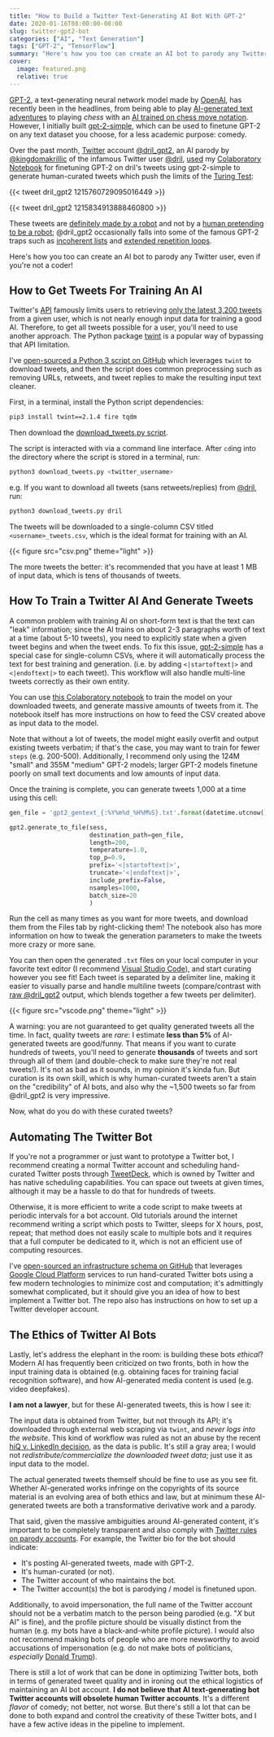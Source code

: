 ```yaml
---
title: "How to Build a Twitter Text-Generating AI Bot With GPT-2"
date: 2020-01-16T08:00:00-08:00
slug: twitter-gpt2-bot
categories: ["AI", "Text Generation"]
tags: ["GPT-2", "TensorFlow"]
summary: "Here's how you too can create an AI bot to parody any Twitter user, even if you're not a coder!"
cover:
  image: featured.png
  relative: true
---
```


[GPT-2](https://openai.com/blog/better-language-models/), a text-generating neural network model made by [OpenAI](https://openai.com), has recently been in the headlines, from being able to play [AI-generated text adventures](https://www.aidungeon.io/start) to playing _chess_ with an [AI trained on chess move notation](https://slatestarcodex.com/2020/01/06/a-very-unlikely-chess-game/). However, I initially built [gpt-2-simple](https://github.com/minimaxir/gpt-2-simple), which can be used to finetune GPT-2 on any text dataset you choose, for a less academic purpose: comedy.

Over the past month, [Twitter](https://twitter.com/) account [@dril_gpt2](https://twitter.com/dril_gpt2), an AI parody by [@kingdomakrillic](https://twitter.com/kingdomakrillic) of the infamous Twitter user [@dril](https://twitter.com/dril), [used](https://twitter.com/dril_gpt2/status/1208597102181408771) my [Colaboratory Notebook](https://colab.research.google.com/drive/1VLG8e7YSEwypxU-noRNhsv5dW4NfTGce) for finetuning GPT-2 on dril's tweets using gpt-2-simple to generate human-curated tweets which push the limits of the [Turing Test](https://en.wikipedia.org/wiki/Turing_test):

{{< tweet dril_gpt2 1215760729095016449 >}}

{{< tweet dril_gpt2 1215834913888460800 >}}

These tweets are [definitely made by a robot](https://twitter.com/kingdomakrillic/status/1210487045338079237) and not by a [human pretending to be a robot](https://twitter.com/KeatonPatti/status/1006961202998726665); @dril_gpt2 occasionally falls into some of the famous GPT-2 traps such as [incoherent lists](https://twitter.com/dril_gpt2/status/1216162880023752705) and [extended repetition loops](https://twitter.com/dril_gpt2/status/1212662889028431872).

Here's how you too can create an AI bot to parody any Twitter user, even if you're not a coder!

## How to Get Tweets For Training An AI

Twitter's [API](https://developer.twitter.com/en.html) famously limits users to retrieving [only the latest 3,200 tweets](https://developer.twitter.com/en/docs/tweets/timelines/api-reference/get-statuses-user_timeline) from a given user, which is not nearly enough input data for training a good AI. Therefore, to get all tweets possible for a user, you'll need to use another approach. The Python package [twint](https://github.com/twintproject/twint) is a popular way of bypassing that API limitation.

I've [open-sourced a Python 3 script on GitHub](https://github.com/minimaxir/download-tweets-ai-text-gen) which leverages `twint` to download tweets, and then the script does common preprocessing such as removing URLs, retweets, and tweet replies to make the resulting input text cleaner.

First, in a terminal, install the Python script dependencies:

```sh
pip3 install twint==2.1.4 fire tqdm
```

Then download the [download_tweets.py script](https://raw.githubusercontent.com/minimaxir/download-tweets-ai-text-gen/master/download_tweets.py).

The script is interacted with via a command line interface. After `cd`ing into the directory where the script is stored in a terminal, run:

```sh
python3 download_tweets.py <twitter_username>
```

e.g. If you want to download all tweets (sans retweets/replies) from [@dril](https://twitter.com/dril_gpt2), run:

```sh
python3 download_tweets.py dril
```

The tweets will be downloaded to a single-column CSV titled `<username>_tweets.csv`, which is the ideal format for training with an AI.

{{< figure src="csv.png" theme="light" >}}

The more tweets the better: it's recommended that you have at least 1 MB of input data, which is tens of thousands of tweets.

## How To Train a Twitter AI And Generate Tweets

A common problem with training AI on short-form text is that the text can "leak" information; since the AI trains on about 2-3 paragraphs worth of text at a time (about 5-10 tweets), you need to explicitly state when a given tweet begins and when the tweet ends. To fix this issue, [gpt-2-simple](https://github.com/minimaxir/gpt-2-simple) has a special case for single-column CSVs, where it will automatically process the text for best training and generation. (i.e. by adding `<|startoftext|>` and `<|endoftext|>` to each tweet). This workflow will also handle multi-line tweets correctly as their own entity.

You can use [this Colaboratory notebook](https://colab.research.google.com/drive/1qxcQ2A1nNjFudAGN_mcMOnvV9sF_PkEb) to train the model on your downloaded tweets, and generate massive amounts of tweets from it. The notebook itself has more instructions on how to feed the CSV created above as input data to the model.

Note that without a lot of tweets, the model might easily overfit and output existing tweets verbatim; if that's the case, you may want to train for fewer `steps` (e.g. 200-500). Additionally, I recommend only using the 124M "small" and 355M "medium" GPT-2 models; larger GPT-2 models finetune poorly on small text documents and low amounts of input data.

Once the training is complete, you can generate tweets 1,000 at a time using this cell:

```python
gen_file = 'gpt2_gentext_{:%Y%m%d_%H%M%S}.txt'.format(datetime.utcnow())

gpt2.generate_to_file(sess,
                      destination_path=gen_file,
                      length=200,
                      temperature=1.0,
                      top_p=0.9,
                      prefix='<|startoftext|>',
                      truncate='<|endoftext|>',
                      include_prefix=False,
                      nsamples=1000,
                      batch_size=20
                      )
```

Run the cell as many times as you want for more tweets, and download them from the Files tab by right-clicking them! The notebook also has more information on how to tweak the generation parameters to make the tweets more crazy or more sane.

You can then open the generated `.txt` files on your local computer in your favorite text editor (I recommend [Visual Studio Code](https://code.visualstudio.com)), and start curating however you see fit! Each tweet is separated by a delimiter line, making it easier to visually parse and handle multiline tweets (compare/contrast with [raw @dril_gpt2](https://pastebin.com/TmRtUX2x) output, which blends together a few tweets per delimiter).

{{< figure src="vscode.png" theme="light" >}}

A warning: you are not guaranteed to get quality generated tweets all the time. In fact, quality tweets are _rare_: I estimate **less than 5%** of AI-generated tweets are good/funny. That means if you want to curate hundreds of tweets, you'll need to generate **thousands** of tweets and sort through all of them (and double-check to make sure they're not real tweets!). It's not as bad as it sounds, in my opinion it's kinda fun. But curation is its own skill, which is why human-curated tweets aren't a stain on the "credibility" of AI bots, and also why the ~1,500 tweets so far from @dril_gpt2 is very impressive.

Now, what do you do with these curated tweets?

## Automating The Twitter Bot

If you're not a programmer or just want to prototype a Twitter bot, I recommend creating a normal Twitter account and scheduling hand-curated Twitter posts through [TweetDeck](https://tweetdeck.twitter.com), which is owned by Twitter and has native scheduling capabilities. You can space out tweets at given times, although it may be a hassle to do that for hundreds of tweets.

Otherwise, it is more efficient to write a code script to make tweets at periodic intervals for a bot account. Old tutorials around the internet recommend writing a script which posts to Twitter, sleeps for X hours, post, repeat; that method does not easily scale to multiple bots and it requires that a full computer be dedicated to it, which is not an efficient use of computing resources.

I've [open-sourced an infrastructure schema on GitHub](https://github.com/minimaxir/twitter-cloud-run) that leverages [Google Cloud Platform](https://cloud.google.com) services to run hand-curated Twitter bots using a few modern technologies to minimize cost and computation; it's admittingly somewhat complicated, but it should give you an idea of how to best implement a Twitter bot. The repo also has instructions on how to set up a Twitter developer account.

## The Ethics of Twitter AI Bots

Lastly, let's address the elephant in the room: is building these bots _ethical_? Modern AI has frequently been criticized on two fronts, both in how the input training data is obtained (e.g. obtaining faces for training facial recognition software), and how AI-generated media content is used (e.g. video deepfakes).

**I am not a lawyer**, but for these AI-generated tweets, this is how I see it:

The input data is obtained from Twitter, but not through its API; it's downloaded through external web scraping via `twint`, and _never logs into the website_. This kind of workflow was ruled as not an abuse by the recent [hiQ v. LinkedIn decision](https://www.eff.org/deeplinks/2019/09/victory-ruling-hiq-v-linkedin-protects-scraping-public-data), as the data is public. It's still a gray area; I would not _redistribute/commercialize the downloaded tweet data_; just use it as input data to the model.

The actual generated tweets themself should be fine to use as you see fit. Whether AI-generated works infringe on the copyrights of its source material is an evolving area of both ethics and law, but at minimum these AI-generated tweets are both a transformative derivative work and a parody.

That said, given the massive ambiguities around AI-generated content, it's important to be completely transparent and also comply with [Twitter rules on parody accounts](https://help.twitter.com/en/rules-and-policies/parody-account-policy). For example, the Twitter bio for the bot should indicate:

- It's posting AI-generated tweets, made with GPT-2.
- It's human-curated (or not).
- The Twitter account of who maintains the bot.
- The Twitter account(s) the bot is parodying / model is finetuned upon.

Additionally, to avoid impersonation, the full name of the Twitter account should not be a verbatim match to the person being parodied (e.g. "_X_ but AI" is fine), and the profile picture should be visually distinct from the human (e.g. my bots have a black-and-white profile picture). I would also not recommend making bots of people who are more newsworthy to avoid accusations of impersonation (e.g. do not make bots of politicians, _especially_ [Donald Trump](https://twitter.com/realDonaldTrump)).

There is still a lot of work that can be done in optimizing Twitter bots, both in terms of generated tweet quality and in ironing out the ethical logistics of maintaining an AI bot account. **I do not believe that AI text-generating bot Twitter accounts will obsolete human Twitter accounts**. It's a different _flavor_ of comedy; not better, not worse. But there's still a lot that can be done to both expand and control the creativity of these Twitter bots, and I have a few active ideas in the pipeline to implement.
